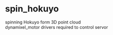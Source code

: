 # spin_hokuyo
spinning Hokuyo form 3D point cloud<br />
dynamixel_motor drivers required to control servor
